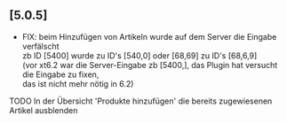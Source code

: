 ## [5.0.5] 
- FIX: beim Hinzufügen von Artikeln wurde auf dem Server die Eingabe verfälscht\
  zb ID [5400] wurde zu ID's [540,0]  oder [68,69] zu ID's [68,6,9]\
  (vor xt6.2 war die Server-Eingabe zb [5400,], das Plugin hat versucht die Eingabe zu fixen, \
  das ist nicht mehr nötig in 6.2)
  
TODO In der Übersicht 'Produkte hinzufügen' die bereits zugewiesenen Artikel ausblenden
